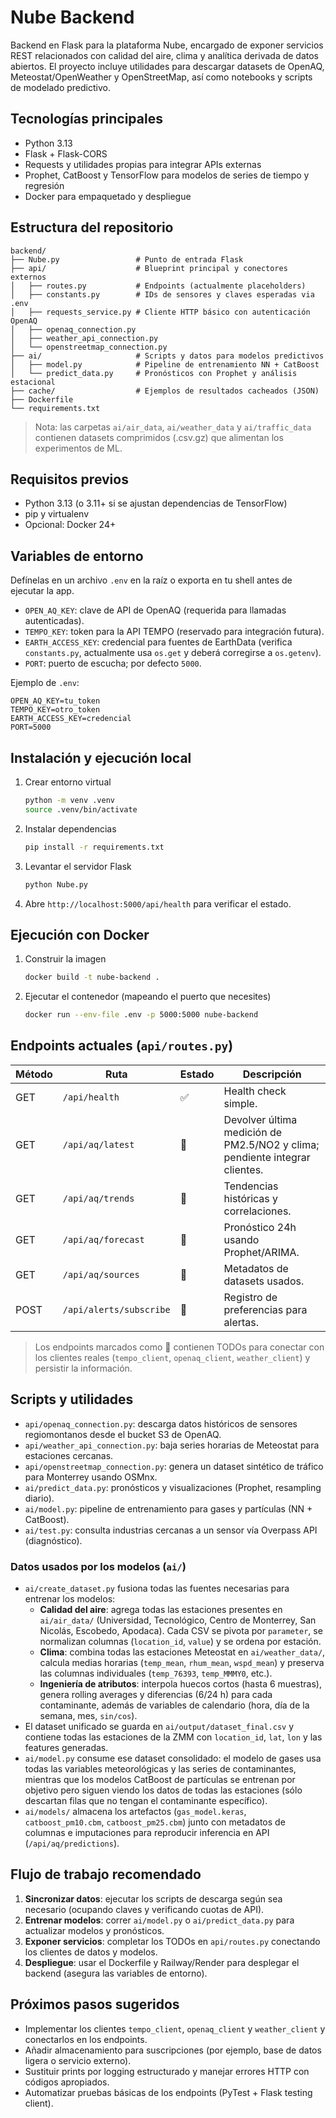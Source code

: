 # Nube Backend

Backend en Flask para la plataforma Nube, encargado de exponer servicios REST relacionados con calidad del aire, clima y analítica derivada de datos abiertos. El proyecto incluye utilidades para descargar datasets de OpenAQ, Meteostat/OpenWeather y OpenStreetMap, así como notebooks y scripts de modelado predictivo.

## Tecnologías principales
- Python 3.13
- Flask + Flask-CORS
- Requests y utilidades propias para integrar APIs externas
- Prophet, CatBoost y TensorFlow para modelos de series de tiempo y regresión
- Docker para empaquetado y despliegue

## Estructura del repositorio
```
backend/
├── Nube.py                 # Punto de entrada Flask
├── api/                    # Blueprint principal y conectores externos
│   ├── routes.py           # Endpoints (actualmente placeholders)
│   ├── constants.py        # IDs de sensores y claves esperadas via .env
│   ├── requests_service.py # Cliente HTTP básico con autenticación OpenAQ
│   ├── openaq_connection.py
│   ├── weather_api_connection.py
│   └── openstreetmap_connection.py
├── ai/                     # Scripts y datos para modelos predictivos
│   ├── model.py            # Pipeline de entrenamiento NN + CatBoost
│   └── predict_data.py     # Pronósticos con Prophet y análisis estacional
├── cache/                  # Ejemplos de resultados cacheados (JSON)
├── Dockerfile
└── requirements.txt
```
> Nota: las carpetas `ai/air_data`, `ai/weather_data` y `ai/traffic_data` contienen datasets comprimidos (.csv.gz) que alimentan los experimentos de ML.

## Requisitos previos
- Python 3.13 (o 3.11+ si se ajustan dependencias de TensorFlow)
- pip y virtualenv
- Opcional: Docker 24+

## Variables de entorno
Defínelas en un archivo `.env` en la raíz o exporta en tu shell antes de ejecutar la app.
- `OPEN_AQ_KEY`: clave de API de OpenAQ (requerida para llamadas autenticadas).
- `TEMPO_KEY`: token para la API TEMPO (reservado para integración futura).
- `EARTH_ACCESS_KEY`: credencial para fuentes de EarthData (verifica `constants.py`, actualmente usa `os.get` y deberá corregirse a `os.getenv`).
- `PORT`: puerto de escucha; por defecto `5000`.

Ejemplo de `.env`:
```
OPEN_AQ_KEY=tu_token
TEMPO_KEY=otro_token
EARTH_ACCESS_KEY=credencial
PORT=5000
```

## Instalación y ejecución local
1. Crear entorno virtual
   ```bash
   python -m venv .venv
   source .venv/bin/activate
   ```
2. Instalar dependencias
   ```bash
   pip install -r requirements.txt
   ```
3. Levantar el servidor Flask
   ```bash
   python Nube.py
   ```
4. Abre `http://localhost:5000/api/health` para verificar el estado.

## Ejecución con Docker
1. Construir la imagen
   ```bash
   docker build -t nube-backend .
   ```
2. Ejecutar el contenedor (mapeando el puerto que necesites)
   ```bash
   docker run --env-file .env -p 5000:5000 nube-backend
   ```

## Endpoints actuales (`api/routes.py`)
| Método | Ruta               | Estado | Descripción |
|--------|--------------------|--------|-------------|
| GET    | `/api/health`      | ✅     | Health check simple. |
| GET    | `/api/aq/latest`   | 🚧     | Devolver última medición de PM2.5/NO2 y clima; pendiente integrar clientes. |
| GET    | `/api/aq/trends`   | 🚧     | Tendencias históricas y correlaciones. |
| GET    | `/api/aq/forecast` | 🚧     | Pronóstico 24h usando Prophet/ARIMA. |
| GET    | `/api/aq/sources`  | 🚧     | Metadatos de datasets usados. |
| POST   | `/api/alerts/subscribe` | 🚧 | Registro de preferencias para alertas. |

> Los endpoints marcados como 🚧 contienen TODOs para conectar con los clientes reales (`tempo_client`, `openaq_client`, `weather_client`) y persistir la información.

## Scripts y utilidades
- `api/openaq_connection.py`: descarga datos históricos de sensores regiomontanos desde el bucket S3 de OpenAQ.
- `api/weather_api_connection.py`: baja series horarias de Meteostat para estaciones cercanas.
- `api/openstreetmap_connection.py`: genera un dataset sintético de tráfico para Monterrey usando OSMnx.
- `ai/predict_data.py`: pronósticos y visualizaciones (Prophet, resampling diario).
- `ai/model.py`: pipeline de entrenamiento para gases y partículas (NN + CatBoost).
- `ai/test.py`: consulta industrias cercanas a un sensor vía Overpass API (diagnóstico).

### Datos usados por los modelos (`ai/`)
- `ai/create_dataset.py` fusiona todas las fuentes necesarias para entrenar los modelos:
  - **Calidad del aire**: agrega todas las estaciones presentes en `ai/air_data/` (Universidad, Tecnológico, Centro de Monterrey, San Nicolás, Escobedo, Apodaca). Cada CSV se pivota por `parameter`, se normalizan columnas (`location_id`, `value`) y se ordena por estación.
  - **Clima**: combina todas las estaciones Meteostat en `ai/weather_data/`, calcula medias horarias (`temp_mean`, `rhum_mean`, `wspd_mean`) y preserva las columnas individuales (`temp_76393`, `temp_MMMY0`, etc.).
  - **Ingeniería de atributos**: interpola huecos cortos (hasta 6 muestras), genera rolling averages y diferencias (6/24 h) para cada contaminante, además de variables de calendario (hora, día de la semana, mes, `sin/cos`).
- El dataset unificado se guarda en `ai/output/dataset_final.csv` y contiene todas las estaciones de la ZMM con `location_id`, `lat`, `lon` y las features generadas.
- `ai/model.py` consume ese dataset consolidado: el modelo de gases usa todas las variables meteorológicas y las series de contaminantes, mientras que los modelos CatBoost de partículas se entrenan por objetivo pero siguen viendo los datos de todas las estaciones (sólo descartan filas que no tengan el contaminante específico).
- `ai/models/` almacena los artefactos (`gas_model.keras`, `catboost_pm10.cbm`, `catboost_pm25.cbm`) junto con metadatos de columnas e imputaciones para reproducir inferencia en API (`/api/aq/predictions`).

## Flujo de trabajo recomendado
1. **Sincronizar datos**: ejecutar los scripts de descarga según sea necesario (ocupando claves y verificando cuotas de API).
2. **Entrenar modelos**: correr `ai/model.py` o `ai/predict_data.py` para actualizar modelos y pronósticos.
3. **Exponer servicios**: completar los TODOs en `api/routes.py` conectando los clientes de datos y modelos.
4. **Despliegue**: usar el Dockerfile y Railway/Render para desplegar el backend (asegura las variables de entorno).

## Próximos pasos sugeridos
- Implementar los clientes `tempo_client`, `openaq_client` y `weather_client` y conectarlos en los endpoints.
- Añadir almacenamiento para suscripciones (por ejemplo, base de datos ligera o servicio externo).
- Sustituir prints por logging estructurado y manejar errores HTTP con códigos apropiados.
- Automatizar pruebas básicas de los endpoints (PyTest + Flask testing client).
